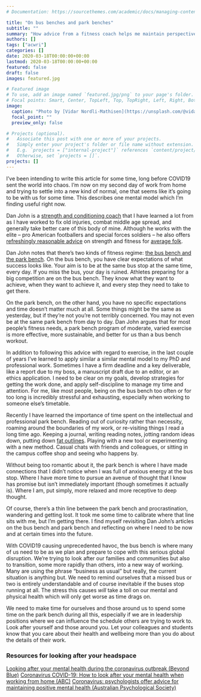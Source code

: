 ```yaml
---
# Documentation: https://sourcethemes.com/academic/docs/managing-content/

title: "On bus benches and park benches"
subtitle: ""
summary: "How advice from a fitness coach helps me maintain perspective"
authors: []
tags: ["acwri"]
categories: []
date: 2020-03-18T00:00:00+00:00
lastmod: 2020-03-18T00:00:00+00:00
featured: false
draft: false
images: featured.jpg

# Featured image
# To use, add an image named `featured.jpg/png` to your page's folder.
# Focal points: Smart, Center, TopLeft, Top, TopRight, Left, Right, BottomLeft, Bottom, BottomRight.
image:
  caption: "Photo by [Vidar Nordli-Mathisen](https://unsplash.com/@vidarnm) on Unsplash"
  focal_point: ""
  preview_only: false

# Projects (optional).
#   Associate this post with one or more of your projects.
#   Simply enter your project's folder or file name without extension.
#   E.g. `projects = ["internal-project"]` references `content/project/deep-learning/index.md`.
#   Otherwise, set `projects = []`.
projects: []
---
```


I’ve been intending to write this article for some time, long before COVID19 sent the world into chaos.
I’m now on my second day of work from home and trying to settle into a new kind of normal, one that seems like it’s going to be with us for some time. This describes one mental model which I’m finding useful right now.

Dan John is a [strength and conditioning coach](https://www.danjohnuniversity.com/) that I have learned a lot from as I have worked to fix old injuries, combat middle age spread, and generally take better care of this body of mine.
Although he works with the elite – pro American footballers and special forces soldiers –  he also offers [refreshingly reasonable advice](http://danjohn.net/2011/06/even-easier-strength-perform-better-notes/) on strength and fitness for [average folk](http://danjohn.net/2012/05/training-for-middle-age-and-beyond/).

Dan John notes that there’s two kinds of fitness regime: [the bus bench and the park bench](https://www.menshealth.com/fitness/a19533819/bus-bench-program/).
On the bus bench, you have clear expectations of what success looks like.
Your aim is to be at the same bus stop at the same time, every day.
If you miss the bus, your day is ruined.
Athletes preparing for a big competition are on the bus bench.
They know what they want to achieve, when they want to achieve it, and every step they need to take to get there.

On the park bench, on the other hand, you have no specific expectations and time doesn’t matter much at all.
Some things might be the same as yesterday, but if they’re not you’re not terribly concerned.
You may not even be at the same park bench from day to day.
Dan John argues that for most people’s fitness needs, a park bench program of moderate, varied exercise is more effective, more sustainable, and better for us than a bus bench workout.

In addition to following this advice with regard to exercise, in the last couple of years I’ve learned to apply similar a similar mental model to my PhD and professional work.
Sometimes I have a firm deadline and a key deliverable, like a report due to my boss, a manuscript draft due to an editor, or an ethics application.
I need to be clear on my goals, develop strategies for getting the work done, and apply self-discipline to manage my time and attention.
For me, like most people, being on the bus bench too often or for too long is incredibly stressful and exhausting, especially when working to someone else’s timetable.

Recently I have learned the importance of time spent on the intellectual and professional park bench.
Reading out of curiosity rather than necessity, roaming around the boundaries of my work, or re-visiting things I read a long time ago.
Keeping a journal, writing reading notes, jotting random ideas down, putting down [fat outlines](https://withoutbullshit.com/blog/fat-outline).
Playing with a new tool or experimenting with a new method.
Casual chats with friends and colleagues, or sitting in the campus coffee shop and seeing who happens by.

Without being too romantic about it, the park bench is where I have made connections that I didn’t notice when I was full of anxious energy at the bus stop.
Where I have more time to pursue an avenue of thought that I know has promise but isn’t immediately important (though sometimes it actually is).
Where I am, put simply, more relaxed and more receptive to deep thought.

Of course, there’s a thin line between the park bench and procrastination, wandering and getting lost.
It took me some time to calibrate where that line sits with me, but I’m getting there.
I find myself revisiting Dan John’s articles on the bus bench and park bench and reflecting on where I need to be now and at certain times into the future.

With COVID19 causing unprecedented havoc, the bus bench is where many of us need to be as we plan and prepare to cope with this serious global disruption.
We’re trying to look after our families and communities but also to transition, some more rapidly than others, into a new way of working.
Many are using the phrase “business as usual” but really, the current situation is anything but.
We need to remind ourselves that a missed bus or two is entirely understandable and of course inevitable if the buses stop running at all.
The stress this causes _will_ take a toll on our mental and physical health which will only get worse as time drags on.

We need to make time for ourselves and those around us to spend some time on the park bench during all this, especially if we are in leadership positions where we can influence the schedule others are trying to work to.
Look after yourself and those around you. Let your colleagues and students know that you care about their health and wellbeing more than you do about the details of their work.

### Resources for looking after your headspace
[Looking after your mental health during the coronavirus outbreak (Beyond Blue)](https://www.beyondblue.org.au/the-facts/looking-after-your-mental-health-during-the-coronavirus-outbreak)
[Coronavirus COVID-19: How to look after your mental health when working from home (ABC)](https://www.abc.net.au/life/coronavirus-covid-19-mental-health-working-from-home-advice/12062284)
[Coronavirus: psychologists offer advice for maintaining positive mental health (Australian Psychological Society)](https://www.psychology.org.au/About-Us/news-and-media/Media-releases/2020/Coronavirus-psychologists-offer-advice-for-mainta)

<div id="commento"></div>
<script defer
  src="https://cdn.commento.io/js/commento.js">
</script>
